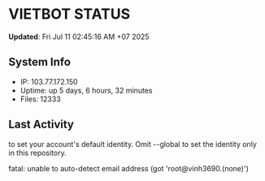 # VIETBOT STATUS
**Updated**: Fri Jul 11 02:45:16 AM +07 2025

## System Info
- IP: 103.77.172.150
- Uptime: up 5 days, 6 hours, 32 minutes
- Files: 12333

## Last Activity

to set your account's default identity.
Omit --global to set the identity only in this repository.

fatal: unable to auto-detect email address (got 'root@vinh3690.(none)')
